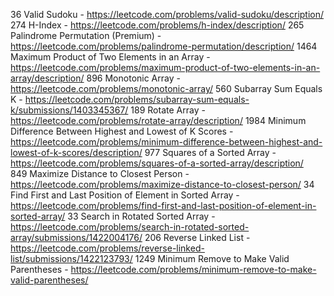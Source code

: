 36 Valid Sudoku - https://leetcode.com/problems/valid-sudoku/description/
274 H-Index - https://leetcode.com/problems/h-index/description/
265 Palindrome Permutation (Premium) - https://leetcode.com/problems/palindrome-permutation/description/
1464 Maximum Product of Two Elements in an Array - https://leetcode.com/problems/maximum-product-of-two-elements-in-an-array/description/
896 Monotonic Array - https://leetcode.com/problems/monotonic-array/
560 Subarray Sum Equals K - https://leetcode.com/problems/subarray-sum-equals-k/submissions/1403345367/
189 Rotate Array - https://leetcode.com/problems/rotate-array/description/
1984 Minimum Difference Between Highest and Lowest of K Scores - https://leetcode.com/problems/minimum-difference-between-highest-and-lowest-of-k-scores/description/
977 Squares of a Sorted Array - https://leetcode.com/problems/squares-of-a-sorted-array/description/
849 Maximize Distance to Closest Person - https://leetcode.com/problems/maximize-distance-to-closest-person/
34 Find First and Last Position of Element in Sorted Array - https://leetcode.com/problems/find-first-and-last-position-of-element-in-sorted-array/
33 Search in Rotated Sorted Array - https://leetcode.com/problems/search-in-rotated-sorted-array/submissions/1422004176/
206 Reverse Linked List - https://leetcode.com/problems/reverse-linked-list/submissions/1422123793/
1249 Minimum Remove to Make Valid Parentheses - https://leetcode.com/problems/minimum-remove-to-make-valid-parentheses/
